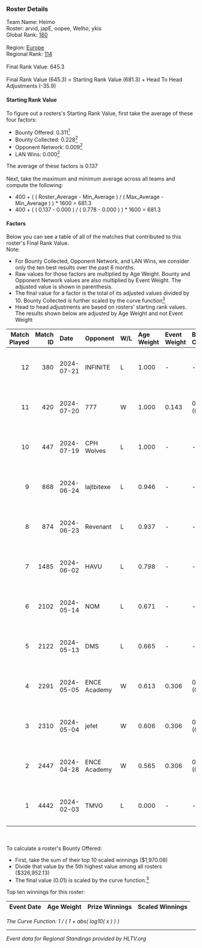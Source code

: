 ### Roster Details<br />
Team Name: Heimo<br />
Roster: arvid, japE, oopee, Welho, ykis<br />
Global Rank: [180](../standings_global.md)<br />
<br />
Region: [Europe]( ../standings_europe.md)<br />
Regional Rank: [114]( ../standings_europe.md)<br />
<br />
Final Rank Value:  645.3<br />
<br />
Final Rank Value (645.3) = Starting Rank Value (681.3) + Head To Head Adjustments (-35.9)<br />

#### Starting Rank Value<br />
To figure out a rosters's Starting Rank Value, first take the average of these four factors:<br />
- Bounty Offered: 0.311[<sup>1</sup>](#table2)
- Bounty Collected: 0.228[<sup>2</sup>](#table1)
- Opponent Network: 0.009[<sup>2</sup>](#table1)
- LAN Wins: 0.000[<sup>2</sup>](#table1)

The average of these factors is 0.137<br />
<br />
Next, take the maximum and minimum average across all teams and compute the following:<br />
- 400 + ( ( Roster_Average - Min_Average ) / ( Max_Average - Min_Average ) ) * 1600 = 681.3
- 400 + ( ( 0.137 - 0.000 ) / ( 0.778 - 0.000 ) ) * 1600 = 681.3


#### Factors<br />
Below you can see a table of all of the matches that contributed to this roster's Final Rank Value.<br />
Note:<br />

- For Bounty Collected, Opponent Network, and LAN Wins, we consider only the ten best results over the past 6 months.
- Raw values for those factors are multiplied by Age Weight. Bounty and Opponent Network values are also multiplied by Event Weight. The adjusted value is shown in parenthesis.
- The final value for a factor is the total of its adjusted values divided by 10. Bounty Collected is further scaled by the curve function[<sup>3</sup>](#curveFunction)
- Head to head adjustments are based on rosters' starting rank values. The results shown below are adjusted by Age Weight and not Event Weight
<span id="table1"></span><br />


| Match Played | Match ID | Date       | Opponent     | W/L | Age Weight | Event Weight | Bounty Collected | Opponent Network | LAN Wins  | H2H Adj. | Roster                             |
| -: | -: | :- | :- | :- | :- | :- | :- | :- | :- | -: | :- |
|           12 |      380 | 2024-07-21 | INFINITE     | L   | 1.000      | -            | -                | -                | -         |   -17.99 | arvid, japE, oopee, Welho, ykis    |
|           11 |      420 | 2024-07-20 | 777          | W   | 1.000      | 0.143        | 0.015 (0.002)    | 0.182 (0.026)    | 0 (0.000) |    16.89 | arvid, japE, oopee, Welho, ykis    |
|           10 |      447 | 2024-07-19 | CPH Wolves   | L   | 1.000      | -            | -                | -                | -         |    -7.58 | arvid, japE, oopee, Welho, ykis    |
|            9 |      868 | 2024-06-24 | lajtbitexe   | L   | 0.946      | -            | -                | -                | -         |   -12.95 | arvid, oopee, Sm1llee, Welho, ykis |
|            8 |      874 | 2024-06-23 | Revenant     | L   | 0.937      | -            | -                | -                | -         |    -9.14 | arvid, oopee, Sm1llee, Welho, ykis |
|            7 |     1485 | 2024-06-02 | HAVU         | L   | 0.798      | -            | -                | -                | -         |   -11.67 | arvid, japE, oopee, Welho, ykis    |
|            6 |     2102 | 2024-05-14 | NOM          | L   | 0.671      | -            | -                | -                | -         |   -14.75 | arvid, japE, oopee, Welho, ykis    |
|            5 |     2122 | 2024-05-13 | DMS          | L   | 0.665      | -            | -                | -                | -         |    -5.17 | arvid, japE, oopee, Welho, ykis    |
|            4 |     2291 | 2024-05-05 | ENCE Academy | W   | 0.613      | 0.306        | 0.005 (0.001)    | 0.155 (0.029)    | 0 (0.000) |    10.51 | arvid, japE, oopee, Welho, ykis    |
|            3 |     2310 | 2024-05-04 | jefet        | W   | 0.606      | 0.306        | 0.001 (0.000)    | 0.022 (0.004)    | 0 (0.000) |     5.55 | arvid, japE, oopee, Welho, ykis    |
|            2 |     2447 | 2024-04-28 | ENCE Academy | W   | 0.565      | 0.306        | 0.005 (0.001)    | 0.155 (0.027)    | 0 (0.000) |    10.37 | arvid, japE, oopee, Welho, ykis    |
|            1 |     4442 | 2024-02-03 | TMVG         | L   | 0.000      | -            | -                | -                | -         |    -0.00 | arvid, japE, oopee, ottob, Tumppis |

<br />
<span id="table2"></span><br />
To calculate a roster's Bounty Offered:<br />

- First, take the sum of their top 10 scaled winnings ($1,970.08)
- Divide that value by the 5th highest value among all rosters ($326,952.13)
- The final value (0.01) is scaled by the curve function.[<sup>3</sup>](#curveFunction)

Top ten winnings for this roster:<br />

| Event Date | Age Weight | Prize Winnings | Scaled Winnings |
| :- | -: | :- | :- |


<span id="curveFunction"></span>_The Curve Function: 1 / ( 1 + abs( log10( x ) ) )_<br />

---
_Event data for Regional Standings provided by HLTV.org_<br />
